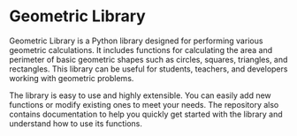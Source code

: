# Geometric Library

Geometric Library is a Python library designed for performing various geometric calculations. It includes functions for calculating the area and perimeter of basic geometric shapes such as circles, squares, triangles, and rectangles. This library can be useful for students, teachers, and developers working with geometric problems.

The library is easy to use and highly extensible. You can easily add new functions or modify existing ones to meet your needs. The repository also contains documentation to help you quickly get started with the library and understand how to use its functions.